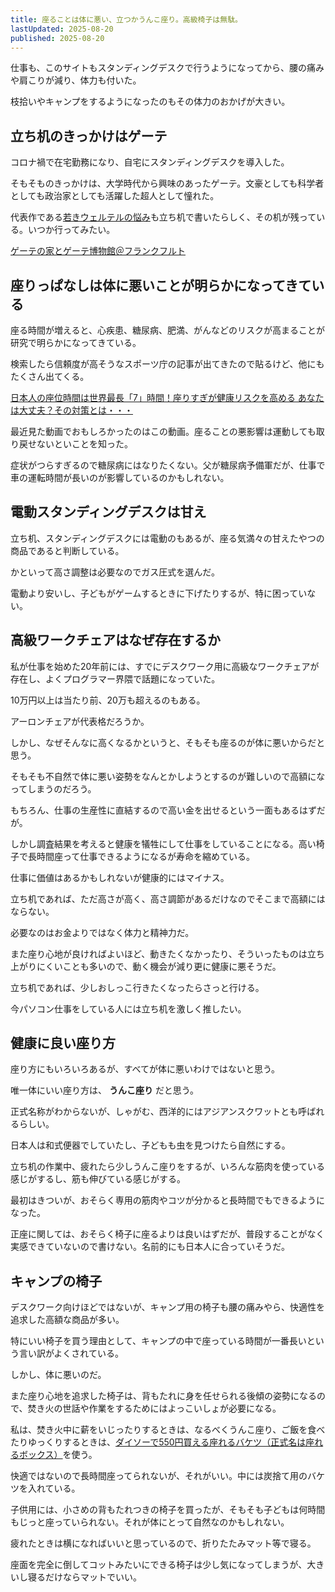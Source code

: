 ```yaml
---
title: 座ることは体に悪い、立つかうんこ座り。高級椅子は無駄。
lastUpdated: 2025-08-20 
published: 2025-08-20
---
```


仕事も、このサイトもスタンディングデスクで行うようになってから、腰の痛みや肩こりが減り、体力も付いた。

枝拾いやキャンプをするようになったのもその体力のおかげが大きい。

## 立ち机のきっかけはゲーテ

コロナ禍で在宅勤務になり、自宅にスタンディングデスクを導入した。

そもそものきっかけは、大学時代から興味のあったゲーテ。文豪としても科学者としても政治家としても活躍した超人として憧れた。

代表作である[若きウェルテルの悩み](https://amzn.to/45Y1N0H)も立ち机で書いたらしく、その机が残っている。いつか行ってみたい。

[ゲーテの家とゲーテ博物館＠フランクフルト](https://ciao66.exblog.jp/24151415/)


## 座りっぱなしは体に悪いことが明らかになってきている

座る時間が増えると、心疾患、糖尿病、肥満、がんなどのリスクが高まることが研究で明らかになってきている。

検索したら信頼度が高そうなスポーツ庁の記事が出てきたので貼るけど、他にもたくさん出てくる。

[日本人の座位時間は世界最長「7」時間！座りすぎが健康リスクを高める あなたは大丈夫？その対策とは・・・](https://sports.go.jp/special/value-sports/7.html)


最近見た動画でおもしろかったのはこの動画。座ることの悪影響は運動しても取り戻せないといことを知った。

<YouTube id="R3FdA5_L-eA" ratio="16:9" />

症状がつらすぎるので糖尿病にはなりたくない。父が糖尿病予備軍だが、仕事で車の運転時間が長いのが影響しているのかもしれない。


## 電動スタンディングデスクは甘え

立ち机、スタンディングデスクには電動のもあるが、座る気満々の甘えたやつの商品であると判断している。

かといって高さ調整は必要なのでガス圧式を選んだ。

電動より安いし、子どもがゲームするときに下げたりするが、特に困っていない。

## 高級ワークチェアはなぜ存在するか

私が仕事を始めた20年前には、すでにデスクワーク用に高級なワークチェアが存在し、よくプログラマー界隈で話題になっていた。

10万円以上は当たり前、20万も超えるのもある。

アーロンチェアが代表格だろうか。

しかし、なぜそんなに高くなるかというと、そもそも座るのが体に悪いからだと思う。

そもそも不自然で体に悪い姿勢をなんとかしようとするのが難しいので高額になってしまうのだろう。

もちろん、仕事の生産性に直結するので高い金を出せるという一面もあるはずだが。

しかし調査結果を考えると健康を犠牲にして仕事をしていることになる。高い椅子で長時間座って仕事できるようになるが寿命を縮めている。

仕事に価値はあるかもしれないが健康的にはマイナス。

立ち机であれば、ただ高さが高く、高さ調節があるだけなのでそこまで高額にはならない。

必要なのはお金よりではなく体力と精神力だ。

また座り心地が良ければよいほど、動きたくなかったり、そういったものは立ち上がりにくいことも多いので、動く機会が減り更に健康に悪そうだ。

立ち机であれば、少しおしっこ行きたくなったらさっと行ける。

今パソコン仕事をしている人には立ち机を激しく推したい。

## 健康に良い座り方

座り方にもいろいろあるが、すべてが体に悪いわけではないと思う。

唯一体にいい座り方は、 **うんこ座り** だと思う。

正式名称がわからないが、しゃがむ、西洋的にはアジアンスクワットとも呼ばれるらしい。

日本人は和式便器でしていたし、子どもも虫を見つけたら自然にする。

立ち机の作業中、疲れたら少しうんこ座りをするが、いろんな筋肉を使っている感じがするし、筋も伸びている感じがする。

最初はきついが、おそらく専用の筋肉やコツが分かると長時間でもできるようになった。

正座に関しては、おそらく椅子に座るよりは良いはずだが、普段することがなく実感できていないので書けない。名前的にも日本人に合っていそうだ。

## キャンプの椅子

デスクワーク向けほどではないが、キャンプ用の椅子も腰の痛みやら、快適性を追求した高額な商品が多い。

特にいい椅子を買う理由として、キャンプの中で座っている時間が一番長いという言い訳がよくされている。

しかし、体に悪いのだ。

また座り心地を追求した椅子は、背もたれに身を任せられる後傾の姿勢になるので、焚き火の世話や作業をするためにはよっこいしょが必要になる。

私は、焚き火中に薪をいじったりするときは、なるべくうんこ座り、ご飯を食べたりゆっくりするときは、[ダイソーで550円買える座れるバケツ（正式名は座れるボックス）](https://jp.daisonet.com/products/4550480234458)を使う。

快適ではないので長時間座ってられないが、それがいい。中には炭捨て用のバケツを入れている。

子供用には、小さめの背もたれつきの椅子を買ったが、そもそも子どもは何時間もじっと座っていられない。それが体にとって自然なのかもしれない。

疲れたときは横になればいいと思っているので、折りたたみマット等で寝る。

座面を完全に倒してコットみたいにできる椅子は少し気になってしまうが、大きいし寝るだけならマットでいい。
